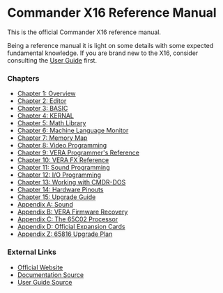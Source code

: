 <!--
********************************************************************************
NOTICE: This file uses two trailing spaces on some lines to indicate line breaks
for GitHub's Markdown flavor. Do not remove!

PDF Export Instructions:

Anchor links (e.g. link.md#anchor) are required.
Otherwise links will not function correctly.

The top of every page should start with a newline.

The bottom of every page should include the div tag (see existing pages for
examples)
********************************************************************************
-->

# Commander X16 Reference Manual

This is the official Commander X16 reference manual.

Being a reference manual it is light on some details with some expected fundamental
knowledge. If you are brand new to the X16, consider consulting the 
[User Guide](https://github.com/X16Community/x16-user-guide/releases/tag/X16_Users_Guide) 
first.

### Chapters

  * [Chapter 1: Overview](X16%20Reference%20-%2001%20-%20Overview.md#chapter-1-overview)  
  * [Chapter 2: Editor](X16%20Reference%20-%2002%20-%20Editor.md#chapter-2-editor)  
  * [Chapter 3: BASIC](X16%20Reference%20-%2003%20-%20BASIC.md#chapter-3-basic-programming)  
  * [Chapter 4: KERNAL](X16%20Reference%20-%2004%20-%20KERNAL.md#chapter-4-kernal)  
  * [Chapter 5: Math Library](X16%20Reference%20-%2005%20-%20Math%20Library.md#chapter-5-math-library)  
  * [Chapter 6: Machine Language Monitor](X16%20Reference%20-%2006%20-%20Machine%20Language%20Monitor.md#chapter-6-machine-language-monitor)  
  * [Chapter 7: Memory Map](X16%20Reference%20-%2007%20-%20Memory%20Map.md#chapter-7-memory-map)  
  * [Chapter 8: Video Programming](X16%20Reference%20-%2008%20-%20Video%20Programming.md#chapter-8-video-programming)  
  * [Chapter 9: VERA Programmer's Reference](X16%20Reference%20-%2009%20-%20VERA%20Programmer's%20Reference.md#chapter-9-vera-programmers-reference)
  * [Chapter 10: VERA FX Reference](X16%20Reference%20-%2010%20-%20VERA%20FX%20Reference.md#chapter-10-vera-fx-reference)
  * [Chapter 11: Sound Programming](X16%20Reference%20-%2011%20-%20Sound%20Programming.md#chapter-11-sound-programming)
  * [Chapter 12: I/O Programming](X16%20Reference%20-%2012%20-%20IO%20Programming.md#chapter-12-io-programming)
  * [Chapter 13: Working with CMDR-DOS](X16%20Reference%20-%2013%20-%20Working%20with%20CMDR-DOS.md#chapter-13-working-with-cmdr-dos)
  * [Chapter 14: Hardware Pinouts](X16%20Reference%20-%2014%20-%20Hardware.md#chapter-14-hardware-pinouts)  
  * [Chapter 15: Upgrade Guide](X16%20Reference%20-%2015%20-%20Upgrade%20Guide.md#chapter-15-upgrade-guide)
  * [Appendix A: Sound](X16%20Reference%20-%20Appendix%20A%20-%20Sound.md#appendix-a-sound)
  * [Appendix B: VERA Firmware Recovery](X16%20Reference%20-%20Appendix%20B%20-%20VERA%20Recovery.md#appendix-b-vera-firmware-recovery)
  * [Appendix C: The 65C02 Processor](X16%20Reference%20-%20Appendix%20C%20-%2065C02%20Processor.md#appendix-c-the-65c02-processor)
  * [Appendix D: Official Expansion Cards](X16%20Reference%20-%20Appendix%20D%20-%20Official%20Expansion%20Cards.md#appendix-d-official-expansion-cards)
  * [Appendix Z: 65816 Upgrade Plan](http://localhost:8000/#X16%20Reference%20-%20Appendix%20Z%20-%2065816%20Processor%20Upgrade.md)


### External Links

  * [Official Website](https://www.commanderx16.com/)
  * [Documentation Source](https://github.com/X16Community/x16-docs)
  * [User Guide Source](https://github.com/X16Community/x16-user-guide)

<div class="page-break"></div>
